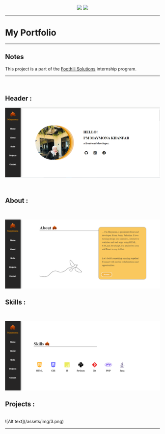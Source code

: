<p align="center">
    <img src="https://user-images.githubusercontent.com/62269745/174906065-7bb63e14-879a-4740-849c-0821697aeec2.png#gh-light-mode-only" width="40%">
    <img src="https://user-images.githubusercontent.com/62269745/174906068-aad23112-20fe-4ec8-877f-3ee1d9ec0a69.png#gh-dark-mode-only" width="40%">
</p>

<hr>

<h1>My Portfolio</h1>

<hr>
  <h2>Notes</h2>
 <p> This project is a part of the <a href="https://www.foothillsolutions.com/">Foothill Solutions<a/>  internship program.<p>

<hr>
<br>
 <h2>Header : </h2>


![Alt text](/assets/img/1.png)

<br>

<h2>About : </h2>

<br>

![Alt text](/assets/img/2.png)

<h2>Skills : </h2>

<br>

![Alt text](/assets/img/4.png)
<br>


<h2>Projects : </h2>

<br>
![Alt text](/assets/img/3.png)

<hr>

